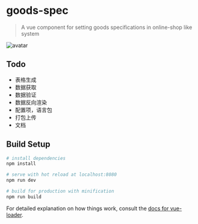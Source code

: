 # goods-spec

> A vue component for setting goods specifications in online-shop like  system

![avatar](https://s2.ax1x.com/2019/02/28/k7D379.jpg)

## Todo
- 表格生成
- 数据获取
- 数据验证
- 数据反向渲染
- 配置项，语言包
- 打包上传
- 文档


## Build Setup

``` bash
# install dependencies
npm install

# serve with hot reload at localhost:8080
npm run dev

# build for production with minification
npm run build
```

For detailed explanation on how things work, consult the [docs for vue-loader](http://vuejs.github.io/vue-loader).

